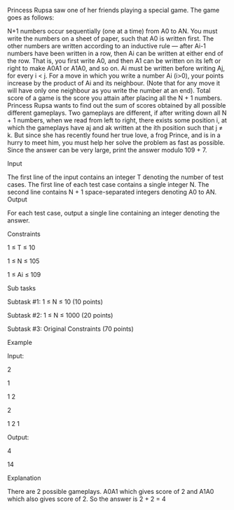 Princess Rupsa saw one of her friends playing a special game. The game goes as follows:

N+1 numbers occur sequentially (one at a time) from A0 to AN.
You must write the numbers on a sheet of paper, such that A0 is written first. The other numbers are written according to an inductive rule — after Ai-1 numbers have been written in a row, then Ai can be written at either end of the row. That is, you first write A0, and then A1 can be written on its left or right to make A0A1 or A1A0, and so on.
Ai must be written before writing Aj, for every i < j.
For a move in which you write a number Ai (i>0), your points increase by the product of Ai and its neighbour. (Note that for any move it will have only one neighbour as you write the number at an end).
Total score of a game is the score you attain after placing all the N + 1 numbers.
Princess Rupsa wants to find out the sum of scores obtained by all possible different gameplays. Two gameplays are different, if after writing down all N + 1 numbers, when we read from left to right, there exists some position i, at which the gameplays have aj and ak written at the ith position such that j ≠ k. But since she has recently found her true love, a frog Prince, and is in a hurry to meet him, you must help her solve the problem as fast as possible. Since the answer can be very large, print the answer modulo 109 + 7.

Input

The first line of the input contains an integer T denoting the number of test cases.
The first line of each test case contains a single integer N.
The second line contains N + 1 space-separated integers denoting A0 to AN.
Output

For each test case, output a single line containing an integer denoting the answer.

Constraints

1 ≤ T ≤ 10

1 ≤ N ≤ 105

1 ≤ Ai ≤ 109

Sub tasks

Subtask #1: 1 ≤ N ≤ 10 (10 points)

Subtask #2: 1 ≤ N ≤ 1000 (20 points)

Subtask #3: Original Constraints (70 points)

Example

Input:

2

1

1 2

2

1 2 1

Output:

4

14

Explanation

There are 2 possible gameplays. A0A1 which gives score of 2 and A1A0 which also gives score of 2. So the answer is 2 + 2 = 4
